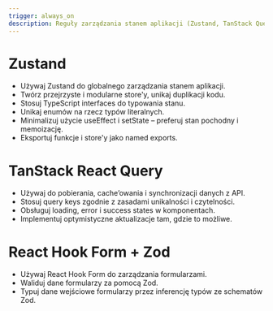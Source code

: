 ```yaml
---
trigger: always_on
description: Reguły zarządzania stanem aplikacji (Zustand, TanStack Query, React Hook Form).
---
```


# Zustand

- Używaj Zustand do globalnego zarządzania stanem aplikacji.
- Twórz przejrzyste i modularne store'y, unikaj duplikacji kodu.
- Stosuj TypeScript interfaces do typowania stanu.
- Unikaj enumów na rzecz typów literalnych.
- Minimalizuj użycie useEffect i setState – preferuj stan pochodny i memoizację.
- Eksportuj funkcje i store'y jako named exports.

# TanStack React Query

- Używaj do pobierania, cache’owania i synchronizacji danych z API.
- Stosuj query keys zgodnie z zasadami unikalności i czytelności.
- Obsługuj loading, error i success states w komponentach.
- Implementuj optymistyczne aktualizacje tam, gdzie to możliwe.

# React Hook Form + Zod

- Używaj React Hook Form do zarządzania formularzami.
- Waliduj dane formularzy za pomocą Zod.
- Typuj dane wejściowe formularzy przez inferencję typów ze schematów Zod.
